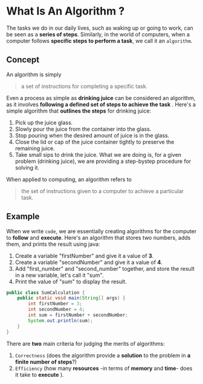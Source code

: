 # What Is An Algorithm ?
The tasks we do in our daily lives, such as waking up or going to work, can be seen as a **series of steps**. Similarly, in the world of computers, when a computer follows **specific steps to perform a task**, we call it an `algorithm`.

## Concept
An algorithm is simply
> a set of instructions for completing a specific task.

Even a process as simple as  **drinking juice** can be considered an algorithm, as it involves **following a defined set of steps to achieve the task** .
Here's a simple algorithm that **outlines the steps** for drinking juice:
1. Pick up the juice glass.
2. Slowly pour the juice from the container into the glass.
3. Stop pouring when the desired amount of juice is in the glass.
4. Close the lid or cap of the juice container tightly to preserve the remaining juice.
5. Take small sips to drink the juice.
What we are doing is, for a given problem (drinking juice), we are providing a step-bystep procedure for solving it.

When applied to computing, an algorithm refers to 
> the set of instructions given to a computer to achieve a particular task.

## Example
When we write `code`, we are essentially creating algorithms for the computer to **follow** and **execute**.
Here's an algorithm that stores two numbers, adds them, and prints the result using java:
1. Create a variable "firstNumber" and give it a value of **3**.
2. Create a variable "secondNumber" and give it a value of **4**.
3. Add "first_number" and "second_number" together, and store the result in a new variable, let's call it "sum".
4. Print the value of "sum" to display the result.
```java
public class SumCalculation {
    public static void main(String[] args) {
        int firstNumber = 3;
        int secondNumber = 4;
        int sum = firstNumber + secondNumber;
        System.out.println(sum);
    }
}
   ```
There are **two** main criteria for judging the merits of algorithms: 
1. `Correctness` (does the algorithm provide a **solution** to the problem in **a finite number of steps**?)
2. `Efficiency` (how many **resources** -in terms of **memory** and **time**- does it take to **execute** ).
